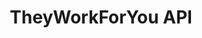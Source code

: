 ---
schema: default
title: TheyWorkForYou API
organization: mySociety
notes: >-
  Explore TheyWorkForYou's information on UK Politicians, parliamentary debates,
  written answers, and written ministerial statements. 
resources:
  - name: TheyWorkForYou API Documentation and Instructions
    url: 'https://www.theyworkforyou.com/api/'
    format: api
  - name: Python
    url: 'https://code.google.com/archive/p/twfython/'
    format: binding
  - name: PHP
    url: 'https://github.com/rubenarakelyan/twfyapi/'
    format: binding
  - name: Clojure
    url: 'https://github.com/rhinocratic/twfy'
    format: binding
  - name: Lisp
    url: 'https://github.com/jamtho/twfy'
    format: binding
  - name: PHP
    url: 'https://github.com/rubenarakelyan/twfyapi/'
    format: binding
  - name: Java
    url: 'https://sourceforge.net/projects/twfyjavaapi/'
    format: binding
  - name: Perl
    url: >-
      http://search.cpan.org/~sden/WebService-TWFY-API-0.07.2/lib/WebService/TWFY/API.pm
    format: binding
  - name: PHP
    url: 'https://github.com/rubenarakelyan/twfyapi/'
    format: binding
  - name: Ruby
    url: 'https://github.com/bruce/twfy'
    format: ''
  - name: Node
    url: 'https://github.com/ifraixedes/node-theyworkforyou-api'
    format: binding
license: ''
category:
  - People
  - APIs
  - United Kingdom
  - GE2017
maintainer: mySociety
maintainer_email: ''
last_modified: ''
more_info: ''
---